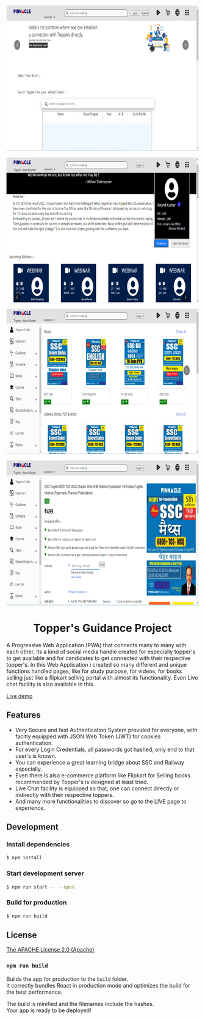 <p align="center">
  <a href="https://kunwar-abhishek-singh.github.io/Topper-s-Guidance-Frontend/">
    <img src="assets/topper's guidance 1.png" width="900" height="380" alt="Barcode Scanner">
  </a>
</p>
<p align="center">
  <a href="https://kunwar-abhishek-singh.github.io/Topper-s-Guidance-Frontend/">
    <img src="assets/topper's guidance 2.png" width="900" height="380" alt="Barcode Scanner">
  </a>
</p>
<p align="center">
  <a href="https://kunwar-abhishek-singh.github.io/Topper-s-Guidance-Frontend/">
    <img src="assets/topper's guidance 3.png" width="900" height="380" alt="Barcode Scanner">
  </a>
</p>
<p align="center">
  <a href="https://kunwar-abhishek-singh.github.io/Topper-s-Guidance-Frontend/">
    <img src="assets/topper's guidance 4.png" width="900" height="380" alt="Barcode Scanner">
  </a>
</p>


<h1 align="center">Topper's Guidance Project</h1>

A Progressive Web Application (PWA) that connects many to many with each other, its a kind of social media handle created for especially topper's to get available and for candidates to get connected with their respective topper's.
In this Web Application i created so many different and unique functions handled pages, like for study purpose, for videos, for books selling just like a flipkart selling portal with almost its functionality. Even Live chat facility is also available in this.


[Live demo]("https://kunwar-abhishek-singh.github.io/Topper-s-Guidance-Frontend/")

## Features

- Very Secure and fast Authentication System provided for everyone, with facitly equipped with JSON Web Token (JWT) for cookies 
  authentication.
- For every Login Credentials, all passwords got hashed, only end to that user's is known.
- You can experience a great learning bridge about SSC and Railway especially.
- Even there is also e-commerce platform like Flipkart for Selling books recommended by Topper's is designed at least tried.
- Live Chat facility is equipped so that, one can connect directly or indirectly with their respective toppers.
- And many more functionalities to discover so go to the LIVE page to experience.



## Development

### Install dependencies

```sh
$ npm install
```

### Start development server

```sh
$ npm run start -- --open
```

### Build for production

```sh
$ npm run build
```

## License

[The APACHE License 2.0 (Apache)](https://github.com/Kunwar-Abhishek-Singh/Topper-s-Guidance-Frontend/blob/main/LICENSE)



### `npm run build`

Builds the app for production to the `build` folder.\
It correctly bundles React in production mode and optimizes the build for the best performance.

The build is minified and the filenames include the hashes.\
Your app is ready to be deployed!








